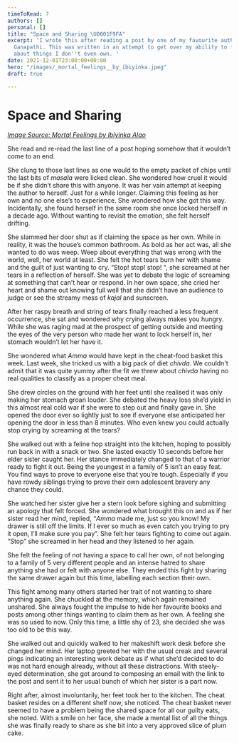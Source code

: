 ```yaml
---
timeToRead: 7
authors: []
personal: []
title: "Space and Sharing \U0001F9FA"
excerpt: 'I wrote this after reading a post by one of my favourite authors, Meera
  Ganapathi. This was written in an attempt to get over my ability to feel territorial
  about things I don''t even own. '
date: 2021-12-01T23:00:00+00:00
hero: "/images/_mortal_feelings__by_ibiyinka.jpeg"
draft: true

---
```

# Space and Sharing

[_Image Source: Mortal Feelings by Ibiyinka Alao_]()

She read and re-read the last line of a post hoping somehow that it wouldn’t come to an end.

She clung to those last lines as one would to the empty packet of chips until the last bits of _masala_ were licked clean. She wondered how cruel it would be if she didn’t share this with anyone. It was her vain attempt at keeping the author to herself. Just for a while longer. Claiming this feeling as her own and no one else’s to experience. She wondered how she got this way. Incidentally, she found herself in the same room she once locked herself in a decade ago. Without wanting to revisit the emotion, she felt herself drifting.

She slammed her door shut as if claiming the space as her own. While in reality, it was the house’s common bathroom. As bold as her act was, all she wanted to do was weep. Weep about everything that was wrong with the world, well, her world at least. She felt the hot tears burn her with shame and the guilt of just wanting to cry. “Stop! stop! stop! “, she screamed at her tears in a reflection of herself. She was yet to debate the logic of screaming at something that can’t hear or respond. In her own space, she cried her heart and shame out knowing full well that she didn’t have an audience to judge or see the streamy mess of _kajal_ and sunscreen.

After her raspy breath and string of tears finally reached a less frequent occurrence, she sat and wondered why crying always makes you hungry. While she was raging mad at the prospect of getting outside and meeting the eyes of the very person who made her want to lock herself in, her stomach wouldn’t let her have it.

She wondered what _Amma_ would have kept in the cheat-food basket this week. Last week, she tricked us with a big pack of diet _chivda_. We couldn't admit that it was quite yummy after the fit we threw about _chivda_ having no real qualities to classify as a proper cheat meal.

She drew circles on the ground with her feet until she realised it was only making her stomach groan louder. She debated the heavy loss she’d yield in this almost real cold war if she were to step out and finally gave in. She opened the door ever so lightly just to see if everyone else anticipated her opening the door in less than 8 minutes. Who even knew you could actually stop crying by screaming at the tears?

She walked out with a feline hop straight into the kitchen, hoping to possibly run back in with a snack or two. She lasted exactly 10 seconds before her elder sister caught her. Her stance immediately changed to that of a warrior ready to fight it out. Being the youngest in a family of 5 isn’t an easy feat. You find ways to prove to everyone else that you’re tough. Especially if you have rowdy siblings trying to prove their own adolescent bravery any chance they could.

She watched her sister give her a stern look before sighing and submitting an apology that felt forced. She wondered what brought this on and as if her sister read her mind, replied, “_Amma_ made me, just so you know! My drawer is still off the limits. If I ever so much as even catch you trying to pry it open, I’ll make sure you pay”. She felt her tears fighting to come out again. “Stop” she screamed in her head and they listened to her again.

She felt the feeling of not having a space to call her own, of not belonging to a family of 5 very different people and an intense hatred to share anything she had or felt with anyone else. They ended this fight by sharing the same drawer again but this time, labelling each section their own.

This fight among many others started her trait of not wanting to share anything again. She chuckled at the memory, which again remained unshared. She always fought the impulse to hide her favourite books and posts among other things wanting to claim them as her own. A feeling she was so used to now. Only this time, a little shy of 23, she decided she was too old to be this way.

She walked out and quickly walked to her makeshift work desk before she changed her mind. Her laptop greeted her with the usual creak and several pings indicating an interesting work debate as if what she’d decided to do was not hard enough already, without all these distractions. With steely-eyed determination, she got around to composing an email with the link to the post and sent it to her usual bunch of which her sister is a part now.

Right after, almost involuntarily, her feet took her to the kitchen. The cheat basket resides on a different shelf now, she noticed. The cheat basket never seemed to have a problem being the shared space for all our guilty eats, she noted. With a smile on her face, she made a mental list of all the things she was finally ready to share as she bit into a very approved slice of plum cake.
